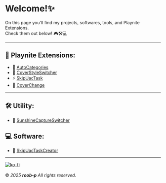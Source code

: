 # Welcome!✨

On this page you'll find my projects, softwares, tools, and Playnite Extensions.  
Check them out below! 🎮🛠️💻 

---

## 🧩 Playnite Extensions:
- 📅 [AutoCategories](https://roob-p.github.io/AutoCategories-PlayniteExtension/)
- 🎨 [CoverStyleSwitcher](https://roob-p.github.io/CoverStyleSwitcher-PlayniteExtension/)
- ⚡ [SkipUacTask](https://roob-p.github.io/SkipUacTask-PlayniteExtension/)
- 🎨 [CoverChange](https://roob-p.github.io/CoverChange-PlayniteExtension/)

---

## 🛠️ Utility:
- 🚀 [SunshineCaptureSwitcher](https://roob-p.github.io/SunshineCaptureSwitcher/)

## 💻 Software:
- 🚀 [SkipUacTaskCreator](https://roob-p.github.io/SkipUacTaskCreator/)

---

[![ko-fi](https://ko-fi.com/img/githubbutton_sm.svg)](https://ko-fi.com/E1E214R1KB)  
&nbsp;  
&copy; *2025* ***roob-p*** *All rights reserved.*
